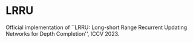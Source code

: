# LRRU
Official implementation of ``LRRU: Long-short Range Recurrent Updating Networks for Depth Completion'', ICCV 2023.
